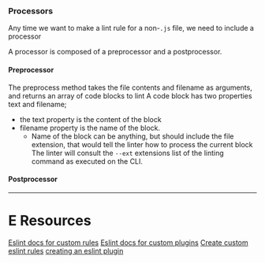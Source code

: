
### Processors
Any time we want to make a lint rule for a non-`.js` file, we need to include a processor 

A processor is composed of a preprocessor and a postprocessor.

#### Preprocessor
The preprocess method takes the file contents and filename as arguments, and returns an array of code blocks to lint
A code block has two properties text and filename; 
- the text property is the content of the block
- filename property is the name of the block.
    - Name of the block can be anything, but should include the file extension, that would tell the linter how to process the current block
The linter will consult the `--ext` extensions list of the linting command as executed on the CLI.

#### Postprocessor

* * *

# E Resources
[Eslint docs for custom rules](https://eslint.org/docs/developer-guide/working-with-rules)
[Eslint docs for custom plugins](https://eslint.org/docs/developer-guide/working-with-plugins)
[Create custom eslint rules](https://www.webiny.com/blog/create-custom-eslint-rules-in-2-minutes-e3d41cb6a9a0)
[creating an eslint plugin](https://medium.com/@bjrnt/creating-an-eslint-plugin-87f1cb42767f)
